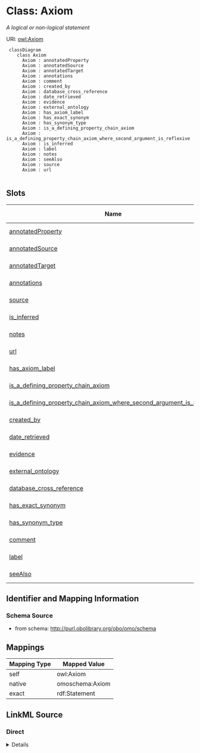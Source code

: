 # Class: Axiom
_A logical or non-logical statement_




URI: [owl:Axiom](http://www.w3.org/2002/07/owl#Axiom)


```{mermaid}
 classDiagram
    class Axiom
      Axiom : annotatedProperty
      Axiom : annotatedSource
      Axiom : annotatedTarget
      Axiom : annotations
      Axiom : comment
      Axiom : created_by
      Axiom : database_cross_reference
      Axiom : date_retrieved
      Axiom : evidence
      Axiom : external_ontology
      Axiom : has_axiom_label
      Axiom : has_exact_synonym
      Axiom : has_synonym_type
      Axiom : is_a_defining_property_chain_axiom
      Axiom : is_a_defining_property_chain_axiom_where_second_argument_is_reflexive
      Axiom : is_inferred
      Axiom : label
      Axiom : notes
      Axiom : seeAlso
      Axiom : source
      Axiom : url
      
```



<!-- no inheritance hierarchy -->


## Slots

| Name | Cardinality and Range | Description | Inheritance |
| ---  | --- | --- | --- |
| [annotatedProperty](annotatedProperty.md) | 0..1 <br/> [AnnotationProperty](AnnotationProperty.md) |  | direct |
| [annotatedSource](annotatedSource.md) | 0..1 <br/> [NamedObject](NamedObject.md) |  | direct |
| [annotatedTarget](annotatedTarget.md) | 0..1 <br/> [Any](Any.md) |  | direct |
| [annotations](annotations.md) | 0..* <br/> [Annotation](Annotation.md) |  | direct |
| [source](source.md) | 0..* <br/> NONE |  | direct |
| [is_inferred](is_inferred.md) | 0..1 <br/> [xsd:boolean](http://www.w3.org/2001/XMLSchema#boolean) |  | direct |
| [notes](notes.md) | 0..* <br/> NONE |  | direct |
| [url](url.md) | 0..1 <br/> NONE |  | direct |
| [has_axiom_label](has_axiom_label.md) | 0..1 <br/> [Thing](Thing.md) |  | direct |
| [is_a_defining_property_chain_axiom](is_a_defining_property_chain_axiom.md) | 0..1 <br/> NONE |  | direct |
| [is_a_defining_property_chain_axiom_where_second_argument_is_reflexive](is_a_defining_property_chain_axiom_where_second_argument_is_reflexive.md) | 0..1 <br/> NONE |  | direct |
| [created_by](created_by.md) | 0..1 <br/> NONE |  | direct |
| [date_retrieved](date_retrieved.md) | 0..1 <br/> NONE |  | direct |
| [evidence](evidence.md) | 0..1 <br/> NONE |  | direct |
| [external_ontology](external_ontology.md) | 0..* <br/> NONE |  | direct |
| [database_cross_reference](database_cross_reference.md) | 0..* <br/> [CURIELiteral](CURIELiteral.md) |  | direct |
| [has_exact_synonym](has_exact_synonym.md) | 0..* <br/> [LabelType](LabelType.md) |  | direct |
| [has_synonym_type](has_synonym_type.md) | 0..* <br/> [AnnotationProperty](AnnotationProperty.md) |  | direct |
| [comment](comment.md) | 0..* <br/> NONE |  | direct |
| [label](label.md) | 0..1 <br/> [LabelType](LabelType.md) |  | direct |
| [seeAlso](seeAlso.md) | 0..* <br/> [Thing](Thing.md) |  | direct |







## Identifier and Mapping Information







### Schema Source


* from schema: http://purl.obolibrary.org/obo/omo/schema





## Mappings

| Mapping Type | Mapped Value |
| ---  | ---  |
| self | owl:Axiom |
| native | omoschema:Axiom |
| exact | rdf:Statement |


## LinkML Source

<!-- TODO: investigate https://stackoverflow.com/questions/37606292/how-to-create-tabbed-code-blocks-in-mkdocs-or-sphinx -->

### Direct

<details>
```yaml
name: Axiom
description: A logical or non-logical statement
from_schema: http://purl.obolibrary.org/obo/omo/schema
exact_mappings:
- rdf:Statement
rank: 1000
slots:
- annotatedProperty
- annotatedSource
- annotatedTarget
- annotations
- source
- is_inferred
- notes
- url
- has_axiom_label
- is_a_defining_property_chain_axiom
- is_a_defining_property_chain_axiom_where_second_argument_is_reflexive
- created_by
- date_retrieved
- evidence
- external_ontology
- database_cross_reference
- has_exact_synonym
- has_synonym_type
- comment
- label
- seeAlso
slot_usage:
  database_cross_reference:
    name: database_cross_reference
    description: Uses to indicate the source of an axiom
    in_subset:
    - go permitted profile
    exact_mappings:
    - dcterms:source
    domain_of:
    - HasMappings
    - Axiom
    - HasMappings
    - Axiom
class_uri: owl:Axiom
represents_relationship: true

```
</details>

### Induced

<details>
```yaml
name: Axiom
description: A logical or non-logical statement
from_schema: http://purl.obolibrary.org/obo/omo/schema
exact_mappings:
- rdf:Statement
rank: 1000
slot_usage:
  database_cross_reference:
    name: database_cross_reference
    description: Uses to indicate the source of an axiom
    in_subset:
    - go permitted profile
    exact_mappings:
    - dcterms:source
    domain_of:
    - HasMappings
    - Axiom
    - HasMappings
    - Axiom
attributes:
  annotatedProperty:
    name: annotatedProperty
    from_schema: http://purl.obolibrary.org/obo/omo/schema
    exact_mappings:
    - rdf:predicate
    rank: 1000
    is_a: reification_predicate
    slot_uri: owl:annotatedProperty
    alias: annotatedProperty
    owner: Axiom
    domain_of:
    - Axiom
    relational_role: PREDICATE
    range: AnnotationProperty
  annotatedSource:
    name: annotatedSource
    todos:
    - restrict range
    from_schema: http://purl.obolibrary.org/obo/omo/schema
    exact_mappings:
    - rdf:subject
    rank: 1000
    is_a: reification_predicate
    slot_uri: owl:annotatedSource
    alias: annotatedSource
    owner: Axiom
    domain_of:
    - Axiom
    relational_role: SUBJECT
    range: NamedObject
  annotatedTarget:
    name: annotatedTarget
    todos:
    - restrict range
    from_schema: http://purl.obolibrary.org/obo/omo/schema
    exact_mappings:
    - rdf:object
    rank: 1000
    is_a: reification_predicate
    slot_uri: owl:annotatedTarget
    alias: annotatedTarget
    owner: Axiom
    domain_of:
    - Axiom
    relational_role: OBJECT
    range: Any
  annotations:
    name: annotations
    from_schema: http://purl.obolibrary.org/obo/omo/schema
    rank: 1000
    multivalued: true
    alias: annotations
    owner: Axiom
    domain_of:
    - Axiom
    range: Annotation
  source:
    name: source
    from_schema: http://purl.obolibrary.org/obo/omo/schema
    exact_mappings:
    - http://purl.org/dc/terms/source
    - oio:source
    rank: 1000
    is_a: provenance_property
    slot_uri: dcterms:source
    multivalued: true
    alias: source
    owner: Axiom
    domain_of:
    - Ontology
    - Axiom
    range: string
  is_inferred:
    name: is_inferred
    deprecated: deprecated oboInOwl property
    from_schema: http://purl.obolibrary.org/obo/omo/schema
    rank: 1000
    slot_uri: oio:is_inferred
    alias: is_inferred
    owner: Axiom
    domain_of:
    - Axiom
    range: boolean
  notes:
    name: notes
    deprecated: deprecated oboInOwl property
    from_schema: http://purl.obolibrary.org/obo/omo/schema
    rank: 1000
    slot_uri: oio:notes
    multivalued: true
    alias: notes
    owner: Axiom
    domain_of:
    - Axiom
    range: string
  url:
    name: url
    deprecated: deprecated oboInOwl property
    from_schema: http://purl.obolibrary.org/obo/omo/schema
    rank: 1000
    slot_uri: oio:url
    alias: url
    owner: Axiom
    domain_of:
    - Axiom
    range: string
  has_axiom_label:
    name: has_axiom_label
    from_schema: http://purl.obolibrary.org/obo/omo/schema
    rank: 1000
    is_a: provenance_property
    slot_uri: IAO:0010000
    alias: has_axiom_label
    owner: Axiom
    domain_of:
    - Axiom
    range: Thing
  is_a_defining_property_chain_axiom:
    name: is_a_defining_property_chain_axiom
    from_schema: http://purl.obolibrary.org/obo/omo/schema
    rank: 1000
    slot_uri: RO:0002581
    alias: is_a_defining_property_chain_axiom
    owner: Axiom
    domain_of:
    - Axiom
    range: string
  is_a_defining_property_chain_axiom_where_second_argument_is_reflexive:
    name: is_a_defining_property_chain_axiom_where_second_argument_is_reflexive
    from_schema: http://purl.obolibrary.org/obo/omo/schema
    rank: 1000
    slot_uri: RO:0002582
    alias: is_a_defining_property_chain_axiom_where_second_argument_is_reflexive
    owner: Axiom
    domain_of:
    - Axiom
    range: string
  created_by:
    name: created_by
    deprecated: proposed obsoleted by OMO group 2022-04-12
    from_schema: http://purl.obolibrary.org/obo/omo/schema
    deprecated_element_has_exact_replacement: creator
    rank: 1000
    is_a: provenance_property
    slot_uri: oio:created_by
    alias: created_by
    owner: Axiom
    domain_of:
    - HasProvenance
    - Axiom
    range: string
  date_retrieved:
    name: date_retrieved
    from_schema: http://purl.obolibrary.org/obo/omo/schema
    rank: 1000
    is_a: provenance_property
    slot_uri: oio:date_retrieved
    alias: date_retrieved
    owner: Axiom
    domain_of:
    - Axiom
    range: string
  evidence:
    name: evidence
    deprecated: deprecated oboInOwl property
    from_schema: http://purl.obolibrary.org/obo/omo/schema
    rank: 1000
    slot_uri: oio:evidence
    alias: evidence
    owner: Axiom
    domain_of:
    - Axiom
    range: string
  external_ontology:
    name: external_ontology
    deprecated: deprecated oboInOwl property
    from_schema: http://purl.obolibrary.org/obo/omo/schema
    rank: 1000
    slot_uri: oio:external_ontology
    multivalued: true
    alias: external_ontology
    owner: Axiom
    domain_of:
    - Axiom
    range: string
  database_cross_reference:
    name: database_cross_reference
    description: Uses to indicate the source of an axiom
    in_subset:
    - go permitted profile
    from_schema: http://purl.obolibrary.org/obo/omo/schema
    exact_mappings:
    - dcterms:source
    rank: 1000
    is_a: match
    slot_uri: oio:hasDbXref
    multivalued: true
    alias: database_cross_reference
    owner: Axiom
    domain_of:
    - HasMappings
    - Axiom
    - HasMappings
    - Axiom
    range: CURIELiteral
  has_exact_synonym:
    name: has_exact_synonym
    from_schema: http://purl.obolibrary.org/obo/omo/schema
    rank: 1000
    is_a: synonym
    slot_uri: oio:hasExactSynonym
    multivalued: true
    alias: has_exact_synonym
    owner: Axiom
    domain_of:
    - HasSynonyms
    - Axiom
    disjoint_with:
    - label
    range: label type
  has_synonym_type:
    name: has_synonym_type
    from_schema: http://purl.obolibrary.org/obo/omo/schema
    rank: 1000
    slot_uri: oio:hasSynonymType
    multivalued: true
    alias: has_synonym_type
    owner: Axiom
    domain_of:
    - Axiom
    range: AnnotationProperty
  comment:
    name: comment
    comments:
    - in obo format, a term cannot have more than one comment
    from_schema: http://purl.obolibrary.org/obo/omo/schema
    rank: 1000
    is_a: informative_property
    slot_uri: rdfs:comment
    multivalued: true
    alias: comment
    owner: Axiom
    domain_of:
    - HasUserInformation
    - Ontology
    - Axiom
    range: string
  label:
    name: label
    comments:
    - SHOULD follow OBO label guidelines
    - MUST be unique within an ontology
    - SHOULD be unique across OBO
    in_subset:
    - allotrope required profile
    - go required profile
    - obi required profile
    from_schema: http://purl.obolibrary.org/obo/omo/schema
    exact_mappings:
    - skos:prefLabel
    rank: 1000
    is_a: core_property
    slot_uri: rdfs:label
    multivalued: false
    alias: label
    owner: Axiom
    domain_of:
    - HasMinimalMetadata
    - Axiom
    range: label type
  seeAlso:
    name: seeAlso
    todos:
    - restrict range
    from_schema: http://purl.obolibrary.org/obo/omo/schema
    rank: 1000
    slot_uri: rdfs:seeAlso
    multivalued: true
    alias: seeAlso
    owner: Axiom
    domain_of:
    - HasUserInformation
    - Axiom
    range: Thing
class_uri: owl:Axiom
represents_relationship: true

```
</details>